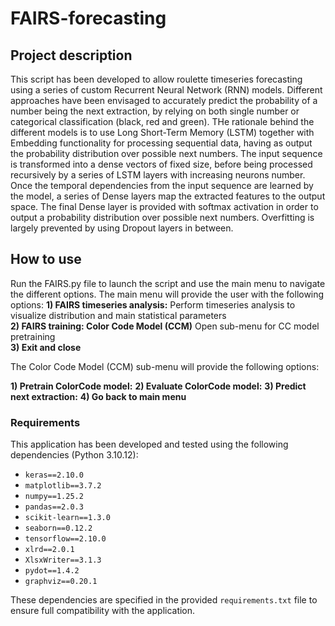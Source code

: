 # FAIRS-forecasting

## Project description
This script has been developed to allow roulette timeseries forecasting using a series of custom Recurrent Neural Network (RNN) models. Different approaches have been envisaged to accurately predict the probability of a number being the next extraction, by relying on both single number or categorical classification (black, red and green). THe rationale behind the different models is to use Long Short-Term Memory (LSTM) together with Embedding functionality for processing sequential data, having as output the probability distribution over possible next numbers. The input sequence is transformed into a dense vectors of fixed size, before being processed recursively by a series of LSTM layers with increasing neurons number. Once the temporal dependencies from the input sequence are learned by the model, a series of Dense layers map the extracted features to the output space. The final Dense layer is provided with softmax activation in order to output a probability distribution over possible next numbers. Overfitting is largely prevented by using Dropout layers in between.

## How to use
Run the FAIRS.py file to launch the script and use the main menu to navigate the different options. The main menu will provide the user with the following options:
**1) FAIRS timeseries analysis:** Perform timeseries analysis to visualize distribution and main statistical parameters                
**2) FAIRS training: Color Code Model (CCM)** Open sub-menu for CC model pretraining                                   
**3) Exit and close**

The Color Code Model (CCM) sub-menu will provide the following options:

**1) Pretrain ColorCode model:**
**2) Evaluate ColorCode model:**
**3) Predict next extraction:**
**4) Go back to main menu**

### Requirements
This application has been developed and tested using the following dependencies (Python 3.10.12):

- `keras==2.10.0`
- `matplotlib==3.7.2`
- `numpy==1.25.2`
- `pandas==2.0.3`
- `scikit-learn==1.3.0`
- `seaborn==0.12.2`
- `tensorflow==2.10.0`
- `xlrd==2.0.1`
- `XlsxWriter==3.1.3`
- `pydot==1.4.2`
- `graphviz==0.20.1`

These dependencies are specified in the provided `requirements.txt` file to ensure full compatibility with the application. 
